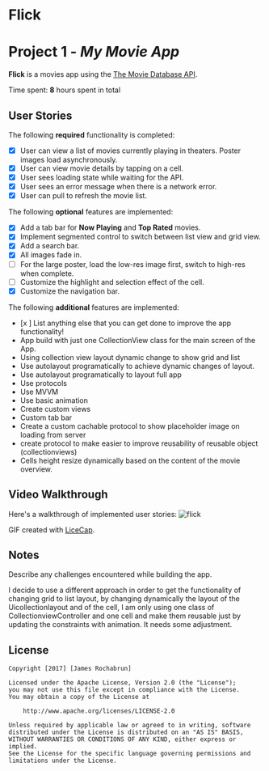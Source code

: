 # Flick

# Project 1 - *My Movie App*

**Flick** is a movies app using the [The Movie Database API](http://docs.themoviedb.apiary.io/#).

Time spent: **8** hours spent in total

## User Stories

The following **required** functionality is completed:

- [x] User can view a list of movies currently playing in theaters. Poster images load asynchronously.
- [x] User can view movie details by tapping on a cell.
- [x] User sees loading state while waiting for the API.
- [x] User sees an error message when there is a network error.
- [x] User can pull to refresh the movie list.

The following **optional** features are implemented:

- [x] Add a tab bar for **Now Playing** and **Top Rated** movies.
- [x] Implement segmented control to switch between list view and grid view.
- [x] Add a search bar.
- [x] All images fade in.
- [ ] For the large poster, load the low-res image first, switch to high-res when complete.
- [ ] Customize the highlight and selection effect of the cell.
- [x] Customize the navigation bar.

The following **additional** features are implemented:

- [x ] List anything else that you can get done to improve the app functionality!
- App build with just one CollectionView class for the main screen of the App.
- Using collection view layout dynamic change to show grid and list
- Use autolayout programatically to achieve dynamic changes of layout.
- Use autolayout programatically to layout full app
- Use protocols
- Use MVVM
- Use basic animation
- Create custom views
- Custom tab bar 
- Create a custom cachable protocol to show placeholder image on loading from server
- create protocol to make easier to improve reusability of reusable object (collectionviews)
- Cells height resize dynamically based on the content of the movie overview.

## Video Walkthrough

Here's a walkthrough of implemented user stories:
![flick](https://cloud.githubusercontent.com/assets/5378604/24595822/b7f4b810-17ee-11e7-98e1-efd64edd0c17.gif)

GIF created with [LiceCap](http://www.cockos.com/licecap/).

## Notes

Describe any challenges encountered while building the app.

I decide to use a different approach in order to get the functionality of changing grid to list layout, by changing dynamically the layout of the Uicollectionlayout and of the cell, I am only using one class of CollectionviewController and one cell and make them reusable just by updating the constraints with animation. It needs some adjustment.

## License

    Copyright [2017] [James Rochabrun]

    Licensed under the Apache License, Version 2.0 (the "License");
    you may not use this file except in compliance with the License.
    You may obtain a copy of the License at

        http://www.apache.org/licenses/LICENSE-2.0

    Unless required by applicable law or agreed to in writing, software
    distributed under the License is distributed on an "AS IS" BASIS,
    WITHOUT WARRANTIES OR CONDITIONS OF ANY KIND, either express or implied.
    See the License for the specific language governing permissions and
    limitations under the License.

